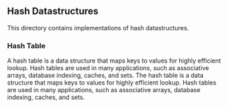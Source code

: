 ## Hash Datastructures 

This directory contains implementations of hash datastructures.

### Hash Table

A hash table is a data structure that maps keys to values for highly efficient lookup. Hash tables are used in many applications, such as associative arrays, database indexing, caches, and sets. The hash table is a data structure that maps keys to values for highly efficient lookup. Hash tables are used in many applications, such as associative arrays, database indexing, caches, and sets.

